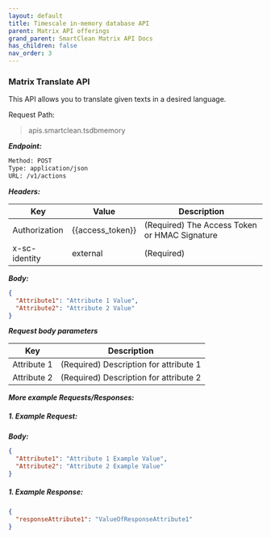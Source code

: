 ```yaml
---
layout: default
title: Timescale in-memory database API
parent: Matrix API offerings
grand_parent: SmartClean Matrix API Docs
has_children: false
nav_order: 3
---
```


[comment]: <> (IMPORTANT: The Request details below are temporary stubs. 
Obtain the actual details and update the details below)

### Matrix Translate API
This API allows you to translate given texts in a desired language.

Request Path:

> apis.smartclean.tsdbmemory


***Endpoint:***

```bash
Method: POST
Type: application/json
URL: /v1/actions
```

***Headers:***

| Key | Value | Description |
| --- | ------|-------------|
| Authorization | {{access_token}} | (Required) The Access Token or HMAC Signature |
| x-sc-identity | external | (Required) |


***Body:***

```json
{
  "Attribute1": "Attribute 1 Value",
  "Attribute2": "Attribute 2 Value"
}
```

***Request body parameters***

| Key | Description |
| --- |-------------|
| Attribute 1 | (Required) Description for attribute 1 |
| Attribute 2 | (Required) Description for attribute 2 |


***More example Requests/Responses:***

##### 1. Example Request:

***Body:***

```json
{
  "Attribute1": "Attribute 1 Example Value",
  "Attribute2": "Attribute 2 Example Value"
}
```

##### 1. Example Response:

```json
{
  "responseAttribute1": "ValueOfResponseAttribute1"
}
```
